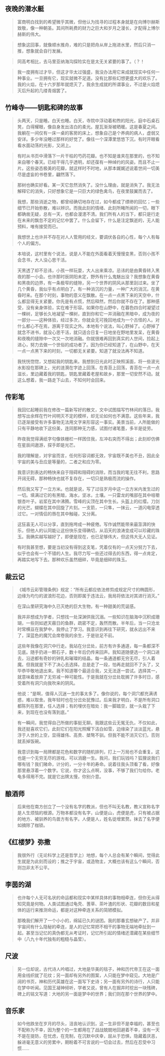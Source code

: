 
## 夜晚的潜水艇

> 富商明白找到的希望微乎其微，但他认为找寻的过程本身就是在向博尔赫斯致敬，像一种朝圣。其间所耗费的财力之巨大和岁月之漫长，才配得上博尔赫斯的伟大。

> 想象这回事，就像顺水推舟，难的只是把舟从岸上拖进水里，然后只消一推，想象就会自行发展。

> 同高考相比，去马里亚纳海沟探险实在是太无关紧要的事了。（？！

> 我一度拥有过才华，但这才华太过强盛，我没办法用它来成就现实中任何一种事业。一旦拥有它，现实就微不足道。没有比那些幻想更盛大的欢乐了。我的火焰，在十六岁那年就熄灭了，我余生成就的所谓事业，不过是火焰熄灭后升起的几缕青烟罢了。

## 竹峰寺——钥匙和碑的故事

> 头两天，只是睡。白天也睡。白天，寺院中浮动着和煦的阳光，庭中石桌石凳，白得耀眼，像自身发出洁白的柔光。屋瓦渐渐被晒暖。这是春夏之间。我躺在一间仅有一床一桌的客房的床上，想象自己是个养病的病人，虚弱又安详。多少年没睡过那样的好觉了。像往一个深潭里悠悠下沉，有时开眼看看水面动荡的光影，又闭上。

> 有时从书页中滑落下一片干枯的芍药花瓣。也不知是谁夹在那里的，也不知来自哪个春天。已经干得几乎透明，却还葆有一种绰约的风姿。而且不止一片。这些姿态极美的花瓣，就这样时不时地，从那本娓娓述说着世间一切美尽是虚妄的书卷里，翩然落下。

> 那树也确实好看。某一天它忽然消失了。没什么理由，就是消失了。我无法解释它的消失，只好想象它是一只巨大的绿色禽鸟，在夜里鼓翼而去了。

> 我想，那些消逝之物，都曾经确切地存在过，如今都成了缥缈的回忆；一些细节已开始弥散，难以辨识。而我此刻的情绪、此刻所睹所闻的一切，眼下都确凿无疑，总有一天，也都会漫漶不清。我们所有人的当下，都只是行走在未来的飘忽不定的记忆中罢了。什么会留下，什么是注定飘逝的，无人能预料，唯有接受而已。

> 我想世上也许并不存在对人人管用的经文，要调伏各自的心性，每个人有每个人的偏方。

> 本培说，这村里有个说法，说是人不能在外面看着天慢慢变黑，否则小孩不会念书，大人没心思干活。
> 
> 天黑透了却不忌讳，小孩一样玩耍，大人出来乘凉。忌讳的是由黄昏转入黑夜的那一小会。也许那时辰阴阳未定，野外有什么鬼魅出没？我想象在黄昏和黑夜的边界，有一条极窄的缝隙，另一个世界的阴风从那里刮过来。坐了几个黄昏，我似乎有点明白了。有一种消沉的力量，一种广大的消沉，在黄昏时来。在那个时刻，事物的意义在飘散。在一点一点黑下来的天空中，什么都显得无关紧要。你先是有点慌，然后释然，然后你就不存在了。那种感受，没有亲身体验，实在难于形容。如果你在山野中，在暮色四合时凝望过一棵树，足够长久地凝望一棵树，直到你和它一并消融在黑暗中，成为夜的一部分——这种体验，经过多次，你就会无可挽回地成为一个古怪的人。对什么都心不在焉，游离于现实之外。本地有个说法，叫心野掉了。心野掉了就念不进书，就没心思干活，就只适合日复一日地坐在野地里发呆，在黄昏和夜晚的缝隙中一次又一次地消融。你就很难再回到真实的人世间，捡起上进心，努力去做一个世俗的成功者了。因为你已经知道了，在山野中，在天一点一点黑下来的时刻，一切都无关紧要。知道了就没法再不知道。

> 我恍恍惚惚，又想起我的钥匙来。我想到日光此时正映照溪面，将一些波光水影投在那碑上，光的涟漪在字迹上回荡，在青苔上回荡，青苔在一点一点滋长，里边藏着我的钥匙，钥匙里藏着老屋和故乡，那里一切安然不动。就这么想着，我一路走下山去，不知何时会回来。

## 传彩笔

> 我回忆起睡前我在修改一篇新写好的散文，文中试图描写竹林间的落日。我想写出余辉在竹叶间明灭不定的模样，却无论如何也不满意。这些年来，我已逐渐接受有许多事物无法用文字来形容这一事实。美景当前，人所能做的只有平静地收下这份美，连同那种无力感，试图付诸笔墨，多半是徒劳。

> 昨夜我觉得满纸字句像铁栅栏一样困住我，左冲右突而不得出；此刻却仿佛在星辰间遨游，探手即是光芒。

> 我的理解是，对宇宙而言，任何形容词都无效，宇宙既不美也不丑，因此全宇宙的美与丑应是等量的，二者之和应为零。

> 我意识到表达的畅快来自于阻碍和阻碍的消除，而当我的笔无往不利，思路开阔无碍，那种畅快也就不复存在，一切只是熟极而流的操作。

> 然后我又写了一立方米。也就是说，写了过往岁月中这一立方米内发生过的一切。填满过它的有黑暗，海水，坚冰，土壤。一只雷龙的嘴部在其中咀嚼银杏叶子。岩浆在其中沸腾。雪峰的尖顶在其中生长。头盔上的红缨。刀剑的光芒。蝴蝶在其中回旋了片刻。一支箭，一只隼，一抹云，一道闪电穿透过它。一对情侣的唇在其中触碰，又分离。

> 这狂喜无人可以分享，直到拖垮成一种疲倦。写作诚然能带来最澎湃的快乐，但他人的认同能让这份快乐变得确切，从滔天的浪涛变成可以珍藏的珠玉。我确实越写越好了，即便是现在，也已足够伟大，但这伟大无人见证。

> 有时我甚至想，要是当初没有得到这支笔，凭着仅有的一点天分努力下去，似乎也会有一个不错的人生。我尽力写一些还过得去的东西，得一点肯定，再踏实地写下去。那种欢乐虽然细碎，毕竟是细碎的珠玉。

## 裁云记

> 《城市云彩管理条例》规定：“所有云都应依法修剪成规定尺寸的椭圆形，边缘为均匀的波浪形花边，否则即属于违法云，我局将依法对其进行消灭。”

> 在深山里研究海中久已灭绝的巨大生物，有一种甜美的荒诞感。

> 我并非想成为学者，只想找一处深渊供我沉溺。一些知识在脑海中沉积成珊瑚，一些则如遮天蔽日的鱼群，疏密不定，轰然而散。半年后，当一只沧龙时常横亘在我梦中，我停止了学习。我意识到再往下研究，就永远出不来了，深蓝色的魔咒会席卷我的余生，于是驻足不前。

> 这些年我像在洞穴中行走。我站在分岔处，前方有许多通道，每一条都深不见底。随手扔进一颗石子，数十年后仍传来回声。我知道随便选一个洞口进去，沿途都有奇妙的钟乳和璀璨的结晶，每一条通道都无穷无尽，引人着魔。但我就是下不了决心去选择。总是走了一段，怕再走就回不了头了，又毕恭毕敬地退出来。我不知道哪个最适合我，又无法逐一尝试。选择其一，就意味着放弃了无穷减一种可能性。于是我就在分岔处耽搁了许多时日，感受着所有洞穴向我吹来的阴风。

> 他说：“是啊，值得人沉迷一生的事太多了。像你说的，每个洞穴都充满诱惑，难以取舍。我年轻时也在分岔处犹豫过。后来我才明白，不是所有洞口都陈列在那里，任人选择；有的埋伏在暗处：我一脚踏空，就一头栽了下来，到现在也没有落到底。”

> 有一瞬间，我觉得自己所做的事挺无聊。我跟这些云无冤无仇，不仅如此，我还挺喜欢它们，此刻它们在阳光照耀下洁白如雪，边缘染了淡淡蓝光，悬浮于人世的上空，显得雄伟、高贵、桀骜不驯。但我不能不消灭它们，否则就丢掉饭碗。

> 我意识到每一局牌都是花色和数字的随机排列，打上一万局也不会重复。这也是一个无穷无尽的游戏，可以消磨一生。我问，我们玩钱吗？狐狸说我们哪有钱？我们赌命，计分的，一分十年的寿命。说着往我头顶看了看，好像那里悬浮着一个数字。它说，你才这么点啊，没事，不够了我们匀给你。老龟多得用不完。就是它出牌太慢，你别介意。

## 酿酒师

> 后来他在南方创立了一个没有名字的教派，但也不叫无名教，教义宣称名字是人生烦恼的根源。万物本都没有名字，山便是山，虎便是虎，只有被占据的地方、被驯养的鸟兽方有名字。人便是人，姓名徒增累赘。抹去了名字便如摘除了枷锁。

## 《红楼梦》弥撒

> 我很外行（无论科学上还是哲学上）地想，每个人总会有某个瞬间，觉得此生就是为此刻而设的；推之于宇宙，或造物主，大概也该有这么个瞬间，否则岂非太不公平。

## 李茵的湖

> 也许每个人无可名状的命运都和现实中某样具体的事物相牵连，但你无从得知究竟是何物。人类试图通过龟壳、蓍草、茶叶渣的形状、花瓣的数目和星体的运行来推测命运，都是对这种牵连关系的简陋模拟。

> 那晚我们解开了一个小小的，绵延已久的谜团。我的那番玄想破产了。并非宇宙间有什么隐秘的牵连，是人的记忆常把不相干的事物无端地牵扯到一起。甚至当记忆的真伪都无从考证时，记忆所引起的情绪还潜藏在某些细节中（八九十年代独有的粗糙与晶莹）。

## 尺波

> 另一位却说，古代诗人吟唱过，大地是华美的毯子，神和历代帝王在这一面用金线织就了花纹；另一面却有另外的图案，人只能在梦中窥见。大地是广阔的书页，神和历代英雄在这一面写下史诗；另一面有另外的诗行，人只能在梦中听闻。见国王凝神倾听，学者又说，曾有人在掘井时挖出一块残碑，碑上的铭文写道：大地的另一面是梦中的世界；我们则在那个世界的梦中。

## 音乐家

> 如今他跌坐在岁月的尽头，沮丧地认识到，这一生非但不是幸福的，甚至也不配称为不幸，因为整个的一生都用在了战战兢兢地回避着不幸，没有一天不是在提防，在忧虑，在克制，在沉默中庆幸，屈从于恐惧，隐藏着厌恶，躲进毫无意义的劳累中，期盼着不可言说的一切会过去，然后在忍受中习惯……
